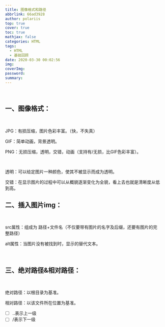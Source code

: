 ```yaml
---
title: 图像格式和路径
abbrlink: 66ad3928
author: polariis
top: true
cover: true
toc: true
mathjax: false
categories: HTML
tags:
  - HTML
  - 基础回顾
date: 2020-03-30 00:02:56
img:
coverImg:
password:
summary:
---
```


</br>

## 一、图像格式：

</br>

JPG：有损压缩，图片色彩丰富。（快，不失真）

GIF：简单动画，背景透明。

PNG：无损压缩，透明，交错，动画（支持有/无损，比GIF色彩丰富）。



</br>

透明：可以给定图片一种颜色，使其不被显示而成为透明。

交错：在显示图片的过程中可以从概貌逐渐变化为全貌，看上去也就是清晰度从低到高。



## 二、插入图片img：

</br>

src属性：组成为 路径+文件名（不仅要带有图片的名字及后缀，还要有图片的完整路径）

alt属性：当图片没有被找到时，显示的替代文本。

</br>

## 三、绝对路径&相对路径：

</br>

绝对路径：以根目录为基准。

相对路径：以该文件所在位置为基准。

- [ ] ..表示上一级
- [ ] /表示下一级

</br>

</br>

</br>

</br>

</br>
